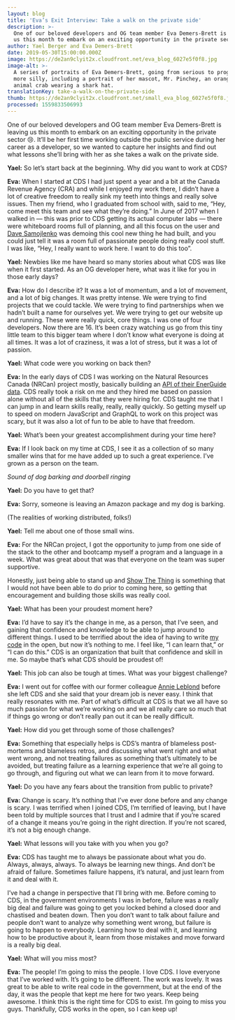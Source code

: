 ```yaml
---
layout: blog
title: 'Eva’s Exit Interview: Take a walk on the private side'
description: >-
  One of our beloved developers and OG team member Eva Demers-Brett is leaving
  us this month to embark on an exciting opportunity in the private sector.
author: Yael Berger and Eva Demers-Brett
date: 2019-05-30T15:00:00.000Z
image: https://de2an9clyit2x.cloudfront.net/eva_blog_6027e5f0f8.jpg
image-alt: >-
  A series of portraits of Eva Demers-Brett, going from serious to progressively
  more silly, including a portrait of her mascot, Mr. Pinchey, an orange stuffed
  animal crab wearing a shark hat.
translationKey: take-a-walk-on-the-private-side
thumb: https://de2an9clyit2x.cloudfront.net/small_eva_blog_6027e5f0f8.jpg
processed: 1559833506993
---
```

One of our beloved developers and OG team member Eva Demers-Brett is leaving us this month to embark on an exciting opportunity in the private sector 😢. It’ll be her first time working outside the public service during her career as a developer, so we wanted to capture her insights and find out what lessons she’ll bring with her as she takes a walk on the private side.

**Yael:** So let’s start back at the beginning. Why did you want to work at CDS?

**Eva:** When I started at CDS I had just spent a year and a bit at the Canada Revenue Agency (CRA) and while I enjoyed my work there, I didn’t have a lot of creative freedom to really sink my teeth into things and really solve issues. Then my friend, who I graduated from school with, said to me, “Hey, come meet this team and see what they’re doing.” In June of 2017 when I walked in — this was prior to CDS getting its actual computer labs — there were whiteboard rooms full of planning, and all this focus on the user and [Dave Samojlenko](https://github.com/dsamojlenko) was demoing this cool new thing he had built, and you could just tell it was a room full of passionate people doing really cool stuff. I was like, “Hey, I really want to work here. I want to do this too”.

**Yael:** Newbies like me have heard so many stories about what CDS was like when it first started. As an OG developer here, what was it like for you in those early days?

**Eva:** How do I describe it? It was a lot of momentum, and a lot of movement, and a lot of big changes. It was pretty intense. We were trying to find projects that we could tackle. We were trying to find partnerships when we hadn’t built a name for ourselves yet. We were trying to get our website up and running. These were really quick, core things. I was one of four developers. Now there are 16. It’s been crazy watching us go from this tiny little team to this bigger team where I don’t know what everyone is doing at all times. It was a lot of craziness, it was a lot of stress, but it was a lot of passion. 

**Yael:** What code were you working on back then?

**Eva:** In the early days of CDS I was working on the Natural Resources Canada (NRCan) project mostly, basically building an [API of their EnerGuide data](https://digital.canada.ca/products/). CDS really took a risk on me and they hired me based on passion alone without all of the skills that they were hiring for. CDS taught me that I can jump in and learn skills really, really, really quickly. So getting myself up to speed on modern JavaScript and GraphQL to work on this project was scary, but it was also a lot of fun to be able to have that freedom. 

**Yael:** What’s been your greatest accomplishment during your time here?

**Eva:** If I look back on my time at CDS, I see it as a collection of so many smaller wins that for me have added up to such a great experience. I’ve grown as a person on the team. 

*Sound of dog barking and doorbell ringing*

**Yael:** Do you have to get that?

**Eva:** Sorry, someone is leaving an Amazon package and my dog is barking. 

(The realities of working distributed, folks!)

**Yael:** Tell me about one of those small wins.

**Eva:** For the NRCan project, I got the opportunity to jump from one side of the stack to the other and bootcamp myself a program and a language in a week. What was great about that was that everyone on the team was super supportive. 

Honestly, just being able to stand up and [Show The Thing](https://digital.canada.ca/2018/07/31/showing-the-whole-iceberg/) is something that I would not have been able to do prior to coming here, so getting that encouragement and building those skills was really cool. 

**Yael:** What has been your proudest moment here?

**Eva:** I’d have to say it’s the change in me, as a person, that I’ve seen, and gaining that confidence and knowledge to be able to jump around to different things. I used to be terrified about the idea of having to write [my code](https://github.com/evadb) in the open, but now it’s nothing to me. I feel like, “I can learn that,” or “I can do this.” CDS is an organization that built that confidence and skill in me. So maybe that’s what CDS should be proudest of!

**Yael:** This job can also be tough at times. What was your biggest challenge?

**Eva:** I went out for coffee with our former colleague [Annie Leblond](https://twitter.com/leblond_annie) before she left CDS and she said that your dream job is never easy. I think that really resonates with me. Part of what’s difficult at CDS is that we all have so much passion for what we’re working on and we all really care so much that if things go wrong or don’t really pan out it can be really difficult. 

**Yael:** How did you get through some of those challenges?
 
**Eva:** Something that especially helps is CDS’s mantra of blameless post-mortems and blameless retros, and discussing what went right and what went wrong, and not treating failures as something that’s ultimately to be avoided, but treating failure as a learning experience that we’re all going to go through, and figuring out what we can learn from it to move forward. 

**Yael:** Do you have any fears about the transition from public to private?

**Eva:** Change is scary. It’s nothing that I’ve ever done before and any change is scary. I was terrified when I joined CDS, I’m terrified of leaving, but I have been told by multiple sources that I trust and I admire that if you’re scared of a change it means you’re going in the right direction. If you’re not scared, it’s not a big enough change. 

**Yael:** What lessons will you take with you when you go?

**Eva:** CDS has taught me to always be passionate about what you do. Always, always, always. To always be learning new things. And don’t be afraid of failure. Sometimes failure happens, it’s natural, and just learn from it and deal with it. 

I’ve had a change in perspective that I’ll bring with me. Before coming to CDS, in the government environments I was in before, failure was a really big deal and failure was going to get you locked behind a closed door and chastised and beaten down. Then you don’t want to talk about failure and people don’t want to analyze why something went wrong, but failure is going to happen to everybody. Learning how to deal with it, and learning how to be productive about it, learn from those mistakes and move forward is a really big deal. 

**Yael:** What will you miss most?

**Eva:** The people! I’m going to miss the people. I love CDS. I love everyone that I’ve worked with. It’s going to be different. The work was lovely. It was great to be able to write real code in the government, but at the end of the day, it was the people that kept me here for two years. 
Keep being awesome. I think this is the right time for CDS to exist. I’m going to miss you guys. Thankfully, CDS works in the open, so I can keep up!

